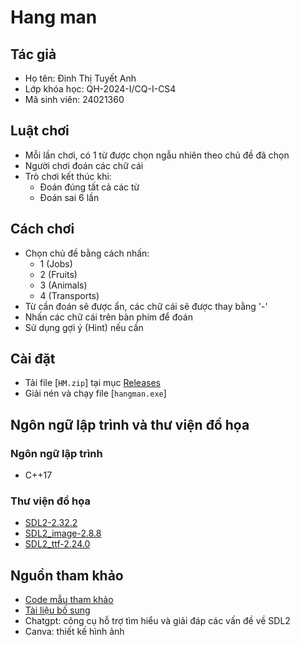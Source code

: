 # Hang man
## Tác giả
- Họ tên: Đinh Thị Tuyết Anh
- Lớp khóa học: QH-2024-I/CQ-I-CS4
- Mã sinh viên: 24021360
## Luật chơi
- Mỗi lần chơi, có 1 từ được chọn ngẫu nhiên theo chủ đề đã chọn
- Người chơi đoán các chữ cái 
- Trò chơi kết thúc khi:
    - Đoán đúng tất cả các từ
    - Đoán sai 6 lần
## Cách chơi
- Chọn chủ đề bằng cách nhấn:
    - 1 (Jobs)
    - 2 (Fruits)
    - 3 (Animals)
    - 4 (Transports)
- Từ cần đoán sẽ được ẩn, các chữ cái sẽ được thay bằng '-'
- Nhấn các chữ cái trên bàn phím để đoán
- Sử dụng gợi ý (Hint) nếu cần
 ## Cài đặt
 - Tải file [`HM.zip`] tại mục [Releases](https://github.com/dinhtuyetanh/Hang_man/releases)
 - Giải nén và chạy file [`hangman.exe`] 
## Ngôn ngữ lập trình và thư viện đồ họa
### Ngôn ngữ lập trình
- C++17
### Thư viện đồ họa
- [SDL2-2.32.2](https://github.com/libsdl-org/SDL/releases/tag/release-2.32.2)
- [SDL2_image-2.8.8](https://github.com/libsdl-org/SDL_image/releases/tag/release-2.8.8)
- [SDL2_ttf-2.24.0](https://github.com/libsdl-org/SDL_ttf/releases/tag/release-2.24.0)
## Nguồn tham khảo
- [Code mẫu tham khảo](https://cdn-files.uet.vnu.edu.vn/uet/account_1/attachments/539143/HangMan_1_0.cpp?response-content-disposition=inline%3B%20filename%3D%22HangMan_1_0.cpp%22%3B%20filename%2A%3DUTF-8%27%27HangMan%255F1%255F0.cpp&X-Amz-Algorithm=AWS4-HMAC-SHA256&X-Amz-Credential=2tMJEhYESPRCATfnry88%2F20250516%2Fus-east-1%2Fs3%2Faws4_request&X-Amz-Date=20250516T135037Z&X-Amz-Expires=86400&X-Amz-SignedHeaders=host&X-Amz-Signature=430ae43b93b57d5f73e71538dbdfa2170cdb42b7c4c5815f41c7d305f75be4fc)
- [Tài liệu bố sung](https://docs.google.com/document/d/1FZ3jTqHxtyZznNWiJmmve0zYu_aSliUqLP2OsMcdehQ/edit?tab=t.0)
- Chatgpt: công cụ hỗ trợ tìm hiểu và giải đáp các vấn đề về SDL2 
- Canva: thiết kế hình ảnh
